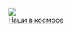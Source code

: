 ![](/books/sf_humor/Даниил%20Клугер/Наши%20в%20космосе.jpg)  
[Наши в космосе](/books/sf_humor/Даниил%20Клугер/Наши%20в%20космосе)
